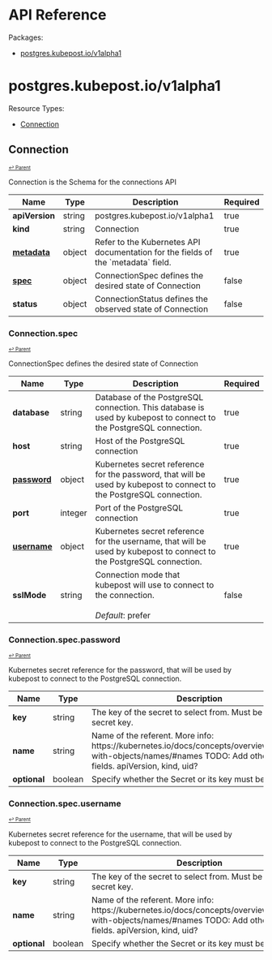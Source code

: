 # API Reference

Packages:

- [postgres.kubepost.io/v1alpha1](#postgreskubepostiov1alpha1)

# postgres.kubepost.io/v1alpha1

Resource Types:

- [Connection](#connection)




## Connection
<sup><sup>[↩ Parent](#postgreskubepostiov1alpha1 )</sup></sup>






Connection is the Schema for the connections API

<table>
    <thead>
        <tr>
            <th>Name</th>
            <th>Type</th>
            <th>Description</th>
            <th>Required</th>
        </tr>
    </thead>
    <tbody><tr>
      <td><b>apiVersion</b></td>
      <td>string</td>
      <td>postgres.kubepost.io/v1alpha1</td>
      <td>true</td>
      </tr>
      <tr>
      <td><b>kind</b></td>
      <td>string</td>
      <td>Connection</td>
      <td>true</td>
      </tr>
      <tr>
      <td><b><a href="https://kubernetes.io/docs/reference/generated/kubernetes-api/v1.20/#objectmeta-v1-meta">metadata</a></b></td>
      <td>object</td>
      <td>Refer to the Kubernetes API documentation for the fields of the `metadata` field.</td>
      <td>true</td>
      </tr><tr>
        <td><b><a href="#connectionspec">spec</a></b></td>
        <td>object</td>
        <td>
          ConnectionSpec defines the desired state of Connection<br/>
        </td>
        <td>false</td>
      </tr><tr>
        <td><b>status</b></td>
        <td>object</td>
        <td>
          ConnectionStatus defines the observed state of Connection<br/>
        </td>
        <td>false</td>
      </tr></tbody>
</table>


### Connection.spec
<sup><sup>[↩ Parent](#connection)</sup></sup>



ConnectionSpec defines the desired state of Connection

<table>
    <thead>
        <tr>
            <th>Name</th>
            <th>Type</th>
            <th>Description</th>
            <th>Required</th>
        </tr>
    </thead>
    <tbody><tr>
        <td><b>database</b></td>
        <td>string</td>
        <td>
          Database of the PostgreSQL connection. This database is used by kubepost to connect to the PostgreSQL connection.<br/>
        </td>
        <td>true</td>
      </tr><tr>
        <td><b>host</b></td>
        <td>string</td>
        <td>
          Host of the PostgreSQL connection<br/>
        </td>
        <td>true</td>
      </tr><tr>
        <td><b><a href="#connectionspecpassword">password</a></b></td>
        <td>object</td>
        <td>
          Kubernetes secret reference for the password, that will be used by kubepost to connect to the PostgreSQL connection.<br/>
        </td>
        <td>true</td>
      </tr><tr>
        <td><b>port</b></td>
        <td>integer</td>
        <td>
          Port of the PostgreSQL connection<br/>
        </td>
        <td>true</td>
      </tr><tr>
        <td><b><a href="#connectionspecusername">username</a></b></td>
        <td>object</td>
        <td>
          Kubernetes secret reference for the username, that will be used by kubepost to connect to the PostgreSQL connection.<br/>
        </td>
        <td>true</td>
      </tr><tr>
        <td><b>sslMode</b></td>
        <td>string</td>
        <td>
          Connection mode that kubepost will use to connect to the connection.<br/>
          <br/>
            <i>Default</i>: prefer<br/>
        </td>
        <td>false</td>
      </tr></tbody>
</table>


### Connection.spec.password
<sup><sup>[↩ Parent](#connectionspec)</sup></sup>



Kubernetes secret reference for the password, that will be used by kubepost to connect to the PostgreSQL connection.

<table>
    <thead>
        <tr>
            <th>Name</th>
            <th>Type</th>
            <th>Description</th>
            <th>Required</th>
        </tr>
    </thead>
    <tbody><tr>
        <td><b>key</b></td>
        <td>string</td>
        <td>
          The key of the secret to select from.  Must be a valid secret key.<br/>
        </td>
        <td>true</td>
      </tr><tr>
        <td><b>name</b></td>
        <td>string</td>
        <td>
          Name of the referent. More info: https://kubernetes.io/docs/concepts/overview/working-with-objects/names/#names TODO: Add other useful fields. apiVersion, kind, uid?<br/>
        </td>
        <td>false</td>
      </tr><tr>
        <td><b>optional</b></td>
        <td>boolean</td>
        <td>
          Specify whether the Secret or its key must be defined<br/>
        </td>
        <td>false</td>
      </tr></tbody>
</table>


### Connection.spec.username
<sup><sup>[↩ Parent](#connectionspec)</sup></sup>



Kubernetes secret reference for the username, that will be used by kubepost to connect to the PostgreSQL connection.

<table>
    <thead>
        <tr>
            <th>Name</th>
            <th>Type</th>
            <th>Description</th>
            <th>Required</th>
        </tr>
    </thead>
    <tbody><tr>
        <td><b>key</b></td>
        <td>string</td>
        <td>
          The key of the secret to select from.  Must be a valid secret key.<br/>
        </td>
        <td>true</td>
      </tr><tr>
        <td><b>name</b></td>
        <td>string</td>
        <td>
          Name of the referent. More info: https://kubernetes.io/docs/concepts/overview/working-with-objects/names/#names TODO: Add other useful fields. apiVersion, kind, uid?<br/>
        </td>
        <td>false</td>
      </tr><tr>
        <td><b>optional</b></td>
        <td>boolean</td>
        <td>
          Specify whether the Secret or its key must be defined<br/>
        </td>
        <td>false</td>
      </tr></tbody>
</table>